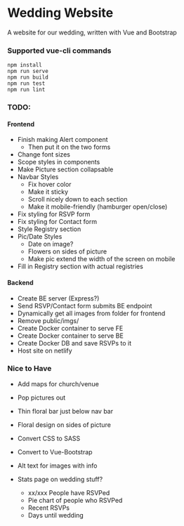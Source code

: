 # Wedding Website
A website for our wedding, written with Vue and Bootstrap

### Supported vue-cli commands
```
npm install
npm run serve
npm run build
npm run test
npm run lint
```

### TODO:

#### Frontend
- Finish making Alert component
    - Then put it on the two forms
- Change font sizes
- Scope styles in components
- Make Picture section collapsable
- Navbar Styles
    - Fix hover color
    - Make it sticky
    - Scroll nicely down to each section
    - Make it mobile-friendly (hamburger open/close)
- Fix styling for RSVP form
- Fix styling for Contact form
- Style Registry section
- Pic/Date Styles
    - Date on image?
    - Flowers on sides of picture
    - Make pic extend the width of the screen on mobile
- Fill in Registry section with actual registries

#### Backend
- Create BE server (Express?)
- Send RSVP/Contact form submits BE endpoint
- Dynamically get all images from folder for frontend
- Remove public/imgs/
- Create Docker container to serve FE
- Create Docker container to serve BE
- Create Docker DB and save RSVPs to it
- Host site on netlify

### Nice to Have
- Add maps for church/venue
- Pop pictures out
- Thin floral bar just below nav bar
- Floral design on sides of picture
- Convert CSS to SASS
- Convert to Vue-Bootstrap
- Alt text for images with info

- Stats page on wedding stuff?
    - xx/xxx People have RSVPed
    - Pie chart of people who RSVPed
    - Recent RSVPs
    - Days until wedding

